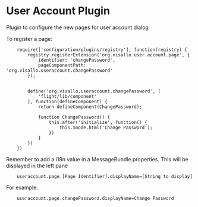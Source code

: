 
User Account Plugin
=====================

Plugin to configure the new pages for user account dialog

To register a page:

        require(['configuration/plugins/registry'], function(registry) {
            registry.registerExtension('org.visallo.user.account.page', {
                identifier: 'changePassword',
                pageComponentPath: 'org.visallo.useraccount.changePassword'
            });


            define('org.visallo.useraccount.changePassword', [
                'flight/lib/component'
            ], function(defineComponent) {
                return defineComponent(ChangePassword);

                function ChangePassword() {
                    this.after('initialize', function() {
                        this.$node.html('Change Password');
                    })
                }
            })
        })

Remember to add a i18n value in a MessageBundle.properties. This will be displayed in the left pane

        useraccount.page.[Page Identifier].displayName=[String to display]

For example:

        useraccount.page.changePassword.displayName=Change Password
